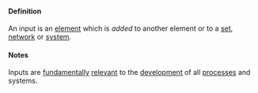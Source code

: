 #### Definition

An input is an [element](https://github.com/gcassel/Modular-Organization-Terminology/blob/master/terms/element.md) which is *added* to another element or to a [set](https://github.com/gcassel/Modular-Organization-Terminology/blob/master/terms/set.md), [network](https://github.com/gcassel/Modular-Organization-Terminology/blob/master/terms/network.md) or [system](https://github.com/gcassel/Modular-Organization-Terminology/blob/master/terms/system.md).  

#### Notes

Inputs are [fundamentally](https://github.com/gcassel/Modular-Organization-Terminology/blob/master/terms/base.md) [relevant](https://github.com/gcassel/Modular-Organization-Terminology/blob/master/terms/relevance.md) to the [development](https://github.com/gcassel/Modular-Organization-Terminology/blob/master/terms/develop.md) of all [processes](https://github.com/gcassel/Modular-Organization-Terminology/blob/master/terms/process.md) and systems.  
